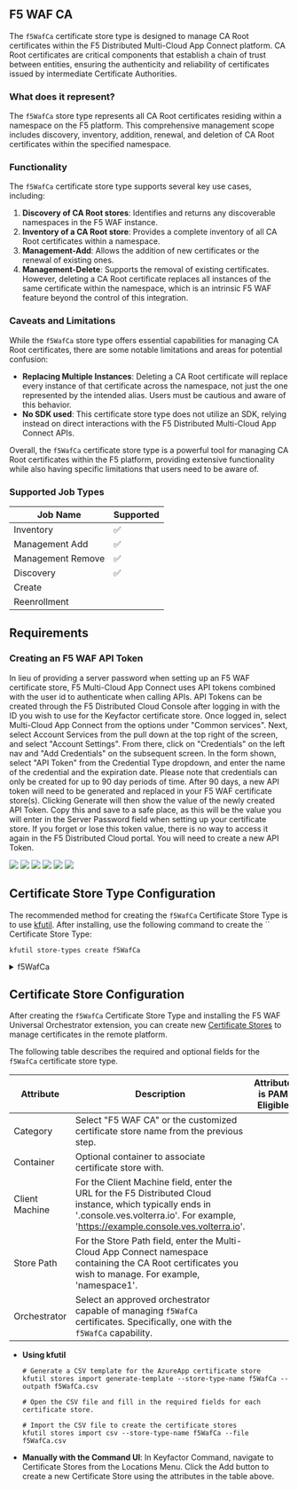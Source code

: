 ## F5 WAF CA

The `f5WafCa` certificate store type is designed to manage CA Root certificates within the F5 Distributed Multi-Cloud App Connect platform. CA Root certificates are critical components that establish a chain of trust between entities, ensuring the authenticity and reliability of certificates issued by intermediate Certificate Authorities.

### What does it represent?
The `f5WafCa` store type represents all CA Root certificates residing within a namespace on the F5 platform. This comprehensive management scope includes discovery, inventory, addition, renewal, and deletion of CA Root certificates within the specified namespace.

### Functionality
The `f5WafCa` certificate store type supports several key use cases, including:
1. **Discovery of CA Root stores**: Identifies and returns any discoverable namespaces in the F5 WAF instance.
2. **Inventory of a CA Root store**: Provides a complete inventory of all CA Root certificates within a namespace.
3. **Management-Add**: Allows the addition of new certificates or the renewal of existing ones.
4. **Management-Delete**: Supports the removal of existing certificates. However, deleting a CA Root certificate replaces all instances of the same certificate within the namespace, which is an intrinsic F5 WAF feature beyond the control of this integration.

### Caveats and Limitations
While the `f5WafCa` store type offers essential capabilities for managing CA Root certificates, there are some notable limitations and areas for potential confusion:
- **Replacing Multiple Instances**: Deleting a CA Root certificate will replace every instance of that certificate across the namespace, not just the one represented by the intended alias. Users must be cautious and aware of this behavior.
- **No SDK used**: This certificate store type does not utilize an SDK, relying instead on direct interactions with the F5 Distributed Multi-Cloud App Connect APIs.

Overall, the `f5WafCa` certificate store type is a powerful tool for managing CA Root certificates within the F5 platform, providing extensive functionality while also having specific limitations that users need to be aware of.



### Supported Job Types

| Job Name | Supported |
| -------- | --------- |
| Inventory | ✅ |
| Management Add | ✅ |
| Management Remove | ✅ |
| Discovery | ✅ |
| Create |  |
| Reenrollment |  |

## Requirements

### Creating an F5 WAF API Token

In lieu of providing a server password when setting up an F5 WAF certificate store, F5 Multi-Cloud App Connect uses API tokens combined with the user id to authenticate when calling APIs.  API Tokens can be created through the F5 Distributed Cloud Console after logging in with the ID you wish to use for the Keyfactor certificate store.  Once logged in, select Multi-Cloud App Connect from the options under "Common services".  Next, select Account Services from the pull down at the top right of the screen, and select "Account Settings".  From there, click on "Credentials" on the left nav and "Add Credentials" on the subsequent screen.  In the form shown, select "API Token" from the Credential Type dropdown, and enter the name of the credential and the expiration date.  Please note that credentials can only be created for up to 90 day periods of time.  After 90 days, a new API token will need to be generated and replaced in your F5 WAF certificate store(s).  Clicking Generate will then show the value of the newly created API Token.  Copy this and save to a safe place, as this will be the value you will enter in the Server Password field when setting up your certificate store.  If you forget or lose this token value, there is no way to access it again in the F5 Distributed Cloud portal.  You will need to create a new API Token.

![](Images/image1.gif)
![](Images/image2.gif)
![](Images/image3.gif)
![](Images/image4.gif)
![](Images/image5.gif)
![](Images/image6.gif)



## Certificate Store Type Configuration

The recommended method for creating the `f5WafCa` Certificate Store Type is to use [kfutil](https://github.com/Keyfactor/kfutil). After installing, use the following command to create the `` Certificate Store Type:

```shell
kfutil store-types create f5WafCa
```

<details><summary>f5WafCa</summary>

Create a store type called `f5WafCa` with the attributes in the tables below:

### Basic Tab
| Attribute | Value | Description |
| --------- | ----- | ----- |
| Name | F5 WAF CA | Display name for the store type (may be customized) |
| Short Name | f5WafCa | Short display name for the store type |
| Capability | f5WafCa | Store type name orchestrator will register with. Check the box to allow entry of value |
| Supported Job Types (check the box for each) | Add, Discovery, Remove | Job types the extension supports |
| Supports Add | ✅ | Check the box. Indicates that the Store Type supports Management Add |
| Supports Remove | ✅ | Check the box. Indicates that the Store Type supports Management Remove |
| Supports Discovery | ✅ | Check the box. Indicates that the Store Type supports Discovery |
| Supports Reenrollment |  |  Indicates that the Store Type supports Reenrollment |
| Supports Create |  |  Indicates that the Store Type supports store creation |
| Needs Server | ✅ | Determines if a target server name is required when creating store |
| Blueprint Allowed | ✅ | Determines if store type may be included in an Orchestrator blueprint |
| Uses PowerShell |  | Determines if underlying implementation is PowerShell |
| Requires Store Password |  | Determines if a store password is required when configuring an individual store. |
| Supports Entry Password |  | Determines if an individual entry within a store can have a password. |

The Basic tab should look like this:

![f5WafCa Basic Tab](../docsource/images/f5WafCa-basic-store-type-dialog.png)

### Advanced Tab
| Attribute | Value | Description |
| --------- | ----- | ----- |
| Supports Custom Alias | Required | Determines if an individual entry within a store can have a custom Alias. |
| Private Key Handling | Forbidden | This determines if Keyfactor can send the private key associated with a certificate to the store. Required because IIS certificates without private keys would be invalid. |
| PFX Password Style | Default | 'Default' - PFX password is randomly generated, 'Custom' - PFX password may be specified when the enrollment job is created (Requires the Allow Custom Password application setting to be enabled.) |

The Advanced tab should look like this:

![f5WafCa Advanced Tab](../docsource/images/f5WafCa-advanced-store-type-dialog.png)

### Custom Fields Tab
Custom fields operate at the certificate store level and are used to control how the orchestrator connects to the remote target server containing the certificate store to be managed. The following custom fields should be added to the store type:

| Name | Display Name | Type | Default Value/Options | Required | Description |
| ---- | ------------ | ---- | --------------------- | -------- | ----------- |


The Custom Fields tab should look like this:

![f5WafCa Custom Fields Tab](../docsource/images/f5WafCa-custom-fields-store-type-dialog.png)



</details>

## Certificate Store Configuration

After creating the `f5WafCa` Certificate Store Type and installing the F5 WAF Universal Orchestrator extension, you can create new [Certificate Stores](https://software.keyfactor.com/Core-OnPrem/Current/Content/ReferenceGuide/Certificate%20Stores.htm?Highlight=certificate%20store) to manage certificates in the remote platform.

The following table describes the required and optional fields for the `f5WafCa` certificate store type.

| Attribute | Description | Attribute is PAM Eligible |
| --------- | ----------- | ------------------------- |
| Category | Select "F5 WAF CA" or the customized certificate store name from the previous step. | |
| Container | Optional container to associate certificate store with. | |
| Client Machine | For the Client Machine field, enter the URL for the F5 Distributed Cloud instance, which typically ends in '.console.ves.volterra.io'. For example, 'https://example.console.ves.volterra.io'. | |
| Store Path | For the Store Path field, enter the Multi-Cloud App Connect namespace containing the CA Root certificates you wish to manage. For example, 'namespace1'. | |
| Orchestrator | Select an approved orchestrator capable of managing `f5WafCa` certificates. Specifically, one with the `f5WafCa` capability. | |

* **Using kfutil**

    ```shell
    # Generate a CSV template for the AzureApp certificate store
    kfutil stores import generate-template --store-type-name f5WafCa --outpath f5WafCa.csv

    # Open the CSV file and fill in the required fields for each certificate store.

    # Import the CSV file to create the certificate stores
    kfutil stores import csv --store-type-name f5WafCa --file f5WafCa.csv
    ```

* **Manually with the Command UI**: In Keyfactor Command, navigate to Certificate Stores from the Locations Menu. Click the Add button to create a new Certificate Store using the attributes in the table above.